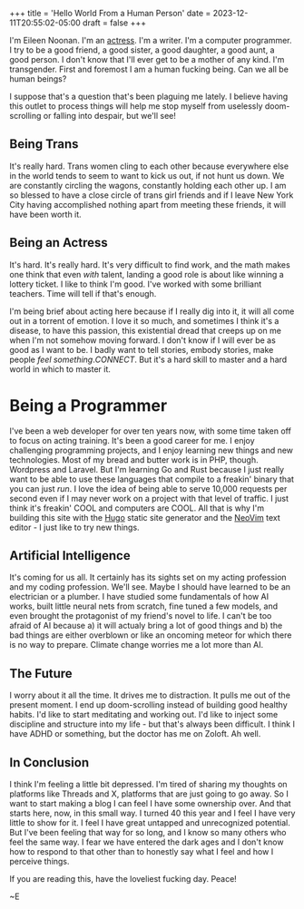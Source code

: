 +++
title = 'Hello World From a Human Person'
date = 2023-12-11T20:55:02-05:00
draft = false
+++

I'm Eileen Noonan. I'm an [actress](https://eileenmnoonan.com). I'm a writer. I'm a computer programmer. I try to be a good friend, a good sister, a good daughter, a good aunt, a good person. I don't know that I'll ever get to be a mother of any kind. I'm transgender. First and foremost I am a human fucking being. Can we all be human beings? 

I suppose that's a question that's been plaguing me lately. I believe having this outlet to process things will help me stop myself from uselessly doom-scrolling or falling into despair, but we'll see!

## Being Trans
It's really hard. Trans women cling to each other because everywhere else in the world tends to seem to want to kick us out, if not hunt us down. We are constantly circling the wagons, constantly holding each other up. I am so blessed to have a close circle of trans girl friends and if I leave New York City having accomplished nothing apart from meeting these friends, it will have been worth it. 

## Being an Actress
It's hard. It's really hard. It's very difficult to find work, and the math makes one think that even _with_ talent, landing a good role is about like winning a lottery ticket. I like to think I'm good. I've worked with some brilliant teachers. Time will tell if that's enough.

I'm being brief about acting here because if I really dig into it, it will all come out in a torrent of emotion. I love it so much, and sometimes I think it's a disease, to have this passion, this existential dread that creeps up on me when I'm not somehow moving forward. I don't know if I will ever be as good as I want to be. I badly want to tell stories, embody stories, make people _feel something_._CONNECT_. But it's a hard skill to master and a hard world in which to master it.    

# Being a Programmer
I've been a web developer for over ten years now, with some time taken off to focus on acting training. It's been a good career for me. I enjoy challenging programming projects, and I enjoy learning new things and new technologies. Most of my bread and butter work is in PHP, though. Wordpress and Laravel. But I'm learning Go and Rust because I just really want to be able to use these languages that compile to a freakin' binary that you can just _run_. I love the idea of being able to serve 10,000 requests per second even if I may never work on a project with that level of traffic. I just think it's freakin' COOL and computers are COOL. All that is why I'm building this site with the [Hugo](gohugo.io) static site generator and the [NeoVim](neovim.io) text editor - I just like to try new things.  

## Artificial Intelligence
It's coming for us all. It certainly has its sights set on my acting profession and my coding profession. We'll see. Maybe I should have learned to be an electrician or a plumber. I have studied some fundamentals of how AI works, built little neural nets from scratch, fine tuned a few models, and even brought the protagonist of my friend's novel to life. I can't be too afraid of AI because a) it will actualy bring a lot of good things and b) the bad things are either overblown or like an oncoming meteor for which there is no way to prepare. Climate change worries me a lot more than AI. 

## The Future
I worry about it all the time. It drives me to distraction. It pulls me out of the present moment. I end up doom-scrolling instead of building good healthy habits. I'd like to start meditating and working out. I'd like to inject some discipline and structure into my life - but that's always been difficult. I think I have ADHD or something, but the doctor has me on Zoloft. Ah well. 

## In Conclusion
I think I'm feeling a little bit depressed. I'm tired of sharing my thoughts on platforms like Threads and X, platforms that are just going to go away. So I want to start making a blog I can feel I have some ownership over. And that starts here, now, in this small way. I turned 40 this year and I feel I have very little to show for it. I feel I have great untapped and unrecognized potential. But I've been feeling that way for so long, and I know so many others who feel the same way. I fear we have entered the dark ages and I don't know how to respond to that other than to honestly say what I feel and how I perceive things. 

If you are reading this, have the loveliest fucking day. Peace!

~E
